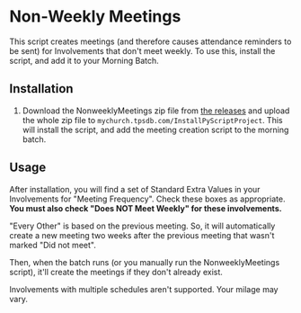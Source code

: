 # Non-Weekly Meetings

This script creates meetings (and therefore causes attendance reminders to be sent) for Involvements that don't meet weekly.  To use this, install the script, and add it to your Morning Batch.

## Installation
1.  Download the NonweeklyMeetings zip file from [the releases](https://github.com/TenthPres/TouchPointScripts/releases) 
    and upload the whole zip file to `mychurch.tpsdb.com/InstallPyScriptProject`.  This
    will install the script, and add the meeting creation script to the morning batch. 

## Usage
After installation, you will find a set of Standard Extra Values in your Involvements for "Meeting Frequency".  Check
these boxes as appropriate.  **You must also check "Does NOT Meet Weekly" for these involvements.**

"Every Other" is based on the previous meeting.  So, it will automatically create a new meeting two weeks after the 
previous meeting that wasn't marked "Did not meet".

Then, when the batch runs (or you manually run the NonweeklyMeetings script), it'll create the meetings if they don't 
already exist. 

Involvements with multiple schedules aren't supported.  Your milage may vary. 